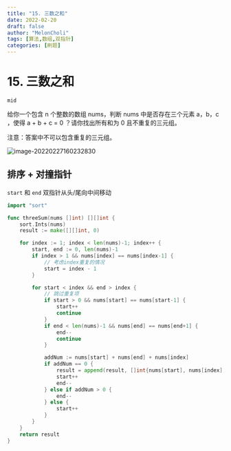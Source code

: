 ```yaml
---
title: "15. 三数之和"
date: 2022-02-20
draft: false
author: "MelonCholi"
tags: [算法,数组,双指针]
categories: [刷题]
---
```


# 15. 三数之和

`mid`

给你一个包含 n 个整数的数组 nums，判断 nums 中是否存在三个元素 a，b，c ，使得 a + b + c = 0 ？请你找出所有和为 0 且不重复的三元组。

注意：答案中不可以包含重复的三元组。

![image-20220227160232830](https://markdown-1303167219.cos.ap-shanghai.myqcloud.com/image-20220227160232830.png)

## 排序 + 对撞指针

`start` 和 `end` 双指针从头/尾向中间移动

```go
import "sort"

func threeSum(nums []int) [][]int {
	sort.Ints(nums)
	result := make([][]int, 0)

	for index := 1; index < len(nums)-1; index++ {
		start, end := 0, len(nums)-1
		if index > 1 && nums[index] == nums[index-1] {
            // 考虑index重复的情况
			start = index - 1
		}

		for start < index && end > index {
			// 跳过重复项
			if start > 0 && nums[start] == nums[start-1] {
				start++
				continue
			}
			if end < len(nums)-1 && nums[end] == nums[end+1] {
				end--
				continue
			}

			addNum := nums[start] + nums[end] + nums[index]
			if addNum == 0 {
				result = append(result, []int{nums[start], nums[index], nums[end]})
				start++
				end--
			} else if addNum > 0 {
				end--
			} else {
				start++
			}
		}
	}
	return result
}
```

